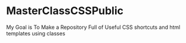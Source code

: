 # MasterClassCSSPublic
My Goal is To Make a Repository Full of Useful CSS shortcuts and html templates using classes
